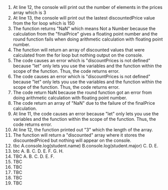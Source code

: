1. At line 12, the console will print out the number of elements in the prices array which is 3
2. At line 13, the console will print out the lastest discountedPrice value from the for loop which is 150
3. The function returns "NaN" which means Not a Number because the calculation from the  "finalPrice" gives a floating point number and the round function fails when doing arithmetic calculation with floating point number.
4. The function will return an array of discounted values that were calculated from the for loop but nothing output on the console.
5. The code causes an error which is "discountPrices is not defined" because "let" only lets you use the variables and the function within the scope of the function. Thus, the code returns error.
6. The code causes an error which is "discountPrices is not defined" because "let" only lets you use the variables and the function within the scope of the function. Thus, the code returns error.
7. The code return NaN because the round function got an error from doing arithmetic calculation with floating point number.
8. The code return an array of "NaN" due to the failure of the finalPrice calculation.
9. At line 11, the code causes an error because "let" only lets you use the variables and the function within the scope of the function. Thus, the code returns error.
10. At line 12, the function printed out "3" which the length of the array.
11. The function will return a "discounted" array where it stores the discountedPriced but nothing will appear on the console.
12. tbc
    A.console.log(student.name)
    B.console.log(student.major)
    C.
    D.
    E.
13. btc
    A.
    B.
    C.
    D.
    E.
    F.
    G.
    H.
14. TBC
    A.
    B.
    C.
    D.
    E.
    F.
15. TBC
16. TBC
17. TBC
18. TBC
19. TBC